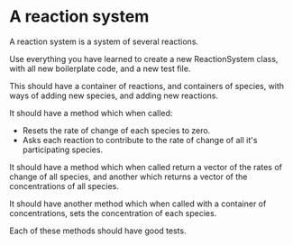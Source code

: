 A reaction system
=================

A reaction system is a system of several reactions.

Use everything you have learned to create a new ReactionSystem class, with all new boilerplate code, and a new test file.

This should have a container of reactions, and containers of species, with ways of adding new species, and adding new reactions.

It should have a method which when called:

* Resets the rate of change of each species to zero.
* Asks each reaction to contribute to the rate of change of all it's participating species.

It should have a method which when called return a vector of the rates of change of all species, and another which returns a vector of the concentrations of all species.

It should have another method which when called with a container of concentrations, sets the concentration of each species.

Each of these methods should have good tests.